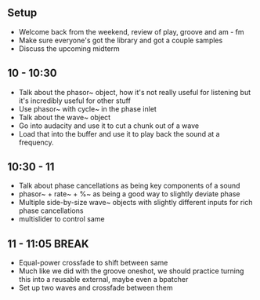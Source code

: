 ## Setup
- Welcome back from the weekend, review of play, groove and am - fm
- Make sure everyone's got the library and got a couple samples
- Discuss the upcoming midterm

## 10 - 10:30
- Talk about the phasor~ object, how it's not really useful for listening but it's incredibly useful for other stuff
- Use phasor~ with cycle~ in the phase inlet
- Talk about the wave~ object
- Go into audacity and use it to cut a chunk out of a wave
- Load that into the buffer and use it to play back the sound at a frequency.

## 10:30 - 11
- Talk about phase cancellations as being key components of a sound
- phasor~ + rate~ + %~ as being a good way to slightly deviate phase
- Multiple side-by-size wave~ objects with slightly different inputs for rich phase cancellations
- multislider to control same

## 11 - 11:05 BREAK
- Equal-power crossfade to shift between same
- Much like we did with the groove oneshot, we should practice turning this into a reusable external, maybe even a bpatcher
- Set up two waves and crossfade between them